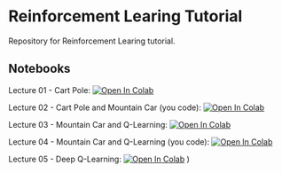 # Reinforcement Learing Tutorial
Repository for Reinforcement Learing tutorial.

## Notebooks
Lecture 01 - Cart Pole: [![Open In Colab](https://colab.research.google.com/assets/colab-badge.svg)](https://colab.research.google.com/github/zlisto/reinforcement_learning_tutorial/blob/master/Lecture01_CartPole.ipynb)

Lecture 02 - Cart Pole and Mountain Car (you code): [![Open In Colab](https://colab.research.google.com/assets/colab-badge.svg)](https://colab.research.google.com/github/zlisto/reinforcement_learning_tutorial/blob/master/Lecture02_CartPole_MountainCar.ipynb)

Lecture 03 - Mountain Car and Q-Learning: [![Open In Colab](https://colab.research.google.com/assets/colab-badge.svg)](https://colab.research.google.com/github/zlisto/reinforcement_learning_tutorial/blob/master/Lecture03_MountainCar_Qlearning.ipynb)

Lecture 04 - Mountain Car and Q-Learning (you code): [![Open In Colab](https://colab.research.google.com/assets/colab-badge.svg)](https://colab.research.google.com/github/zlisto/reinforcement_learning_tutorial/blob/master/Lecture04_MountainCar_Qlearning.ipynb)

Lecture 05 - Deep Q-Learning: [![Open In Colab](https://colab.research.google.com/assets/colab-badge.svg)](https://colab.research.google.com/github/zlisto/reinforcement_learning_tutorial/blob/master/Lecture05_Deep_Qlearning.ipynb)
)













